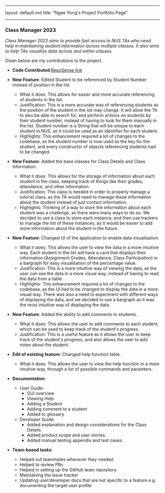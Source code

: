 ***
layout: default.md
title: "Ngee Yong's Project Portfolio Page"
***

### Class Manager 2023

*Class Manager 2023 aims to provide fast access to NUS TAs who need help in maintaining student information across multiple classes. It also aims to help TAs visualize data across and within classes.*

Given below are my contributions to the project.

* **Code Contributed**:[RepoSense link](https://nus*cs2103*ay2324s1.github.io/tp*dashboard/?search=ngeeyonglim&breakdown=true)

* **New Feature**: Edited Student to be referenced by Student Number instead of position in the list.
  * What it does: This allows for easier and more accurate referencing of students in the list.
  * Justification: This is a more accurate way of referencing students as the position of the student in the list may change.
  It will allow the TA to also be able to search for, and perform actions on students by their student number, instead of having to look for them manually in the list.
  Student number is a String that will be unique to each student in NUS, so it could be used as an identifier for each student.
  * Highlights: This enhancement required a lot of changes to the codebase, as the student number is now used as the key for the student, and every constructor of objects referencing students had to be changed.
  
* **New Feature**: Added the base classes for Class Details and Class Information.
  * What it does: This allows for the storage of information about each student in the class, keeping track of things like their grades, attendance, and other information.
  * Justification: This class is needed in order to properly manage a tutorial class, as the TA would need to manage these information about the student instead of just contact information.
  * Highlights: Thinking of a way to store the information about each student was a challenge, as there were many ways to do so. 
  We decided to use a class to store each instance, and then use trackers to manage the list of these instances, as it would be easier to add more information about the student in the future.

* **New Feature**: Changed UI of the application to enable data visualisation.
  * What it does: This allows the user to view the data in a more intuitive way. 
  Each student in the list will have a card that displays their information (Assignment Grades, Attendance, Class Participation) in a bargraph for easy visualisation of the percentage value.
  * Justification: This is a more intuitive way of viewing the data, as the user can see the data in a more visual way, instead of having to read the data from a table.
  * Highlights: This enhancement required a lot of changes to the codebase, as the UI had to be changed to display the data in a more visual way. 
  There was also a need to experiment with different ways of displaying the data, and we decided to use a bargraph as it was the most intuitive way of displaying the data.
  
* **New Feature**: Added the ability to add comments to students.
  * What it does: This allows the user to add comments to each student, which can be used to keep track of the student's progress.
  * Justification: This is a useful feature as it allows the user to keep track of the student's progress, and also allows the user to add notes about the student.
  
* **Edit of existing feature**: Changed help function table.
  * What it does: This allows the user to view the help function in a more intuitive way, through a list of possible commands and paramters.

* **Documentation**:
  * User Guide:
    * GUI overview
    * Viewing Help
    * Adding a Student
    * Adding comment to a student
    * Added to glossary
  * Developer Guide:
    * Added explanation and design considerations for the Class Details.
    * Added product scope and user stories.
    * Added manual testing appendix and test cases.

* **Team-based tasks**:
  * Helped out teammates whenever they needed
  * Helped to review PRs
  * Helped in setting up the GitHub team repository
  * Maintaining the issue tracker 
  * Updating user/developer docs that are not specific to a feature e.g. documenting the target user profile

